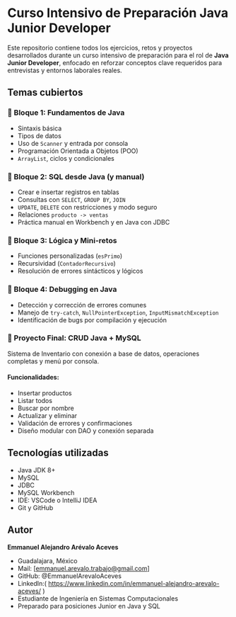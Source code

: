 # Curso Intensivo de Preparación Java Junior Developer

Este repositorio contiene todos los ejercicios, retos y proyectos desarrollados durante un curso intensivo de preparación para el rol de **Java Junior Developer**, enfocado en reforzar conceptos clave requeridos para entrevistas y entornos laborales reales.

## Temas cubiertos

### 🔹 Bloque 1: Fundamentos de Java
- Sintaxis básica
- Tipos de datos
- Uso de `Scanner` y entrada por consola
- Programación Orientada a Objetos (POO)
- `ArrayList`, ciclos y condicionales


### 🔹 Bloque 2: SQL desde Java (y manual)
- Crear e insertar registros en tablas
- Consultas con `SELECT`, `GROUP BY`, `JOIN`
- `UPDATE`, `DELETE` con restricciones y modo seguro
- Relaciones `producto -> ventas`
- Práctica manual en Workbench y en Java con JDBC

### 🔹 Bloque 3: Lógica y Mini-retos
- Funciones personalizadas (`esPrimo`)
- Recursividad (`ContadorRecursivo`)
- Resolución de errores sintácticos y lógicos


### 🔹 Bloque 4: Debugging en Java
- Detección y corrección de errores comunes
- Manejo de `try-catch`, `NullPointerException`, `InputMismatchException`
- Identificación de bugs por compilación y ejecución


### 🔹 Proyecto Final: CRUD Java + MySQL
Sistema de Inventario con conexión a base de datos, operaciones completas y menú por consola.

#### Funcionalidades:
- Insertar productos
- Listar todos
- Buscar por nombre
- Actualizar y eliminar
- Validación de errores y confirmaciones
- Diseño modular con DAO y conexión separada


## Tecnologías utilizadas

- Java JDK 8+
- MySQL
- JDBC
- MySQL Workbench
- IDE: VSCode o IntelliJ IDEA
- Git y GitHub

## Autor

**Emmanuel Alejandro Arévalo Aceves**  
- Guadalajara, México  
- Mail: [emmanuel.arevalo.trabajo@gmail.com]
- GitHub: @EmmanuelArevaloAceves
- LinkedIn:( https://www.linkedin.com/in/emmanuel-alejandro-arevalo-aceves/ )  
- Estudiante de Ingeniería en Sistemas Computacionales  
- Preparado para posiciones Junior en Java y SQL


